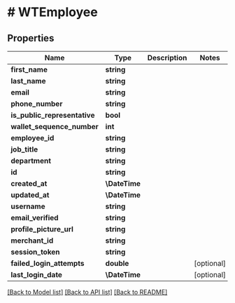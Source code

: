 # # WTEmployee

## Properties

Name | Type | Description | Notes
------------ | ------------- | ------------- | -------------
**first_name** | **string** |  |
**last_name** | **string** |  |
**email** | **string** |  |
**phone_number** | **string** |  |
**is_public_representative** | **bool** |  |
**wallet_sequence_number** | **int** |  |
**employee_id** | **string** |  |
**job_title** | **string** |  |
**department** | **string** |  |
**id** | **string** |  |
**created_at** | **\DateTime** |  |
**updated_at** | **\DateTime** |  |
**username** | **string** |  |
**email_verified** | **string** |  |
**profile_picture_url** | **string** |  |
**merchant_id** | **string** |  |
**session_token** | **string** |  |
**failed_login_attempts** | **double** |  | [optional]
**last_login_date** | **\DateTime** |  | [optional]

[[Back to Model list]](../../README.md#models) [[Back to API list]](../../README.md#endpoints) [[Back to README]](../../README.md)

